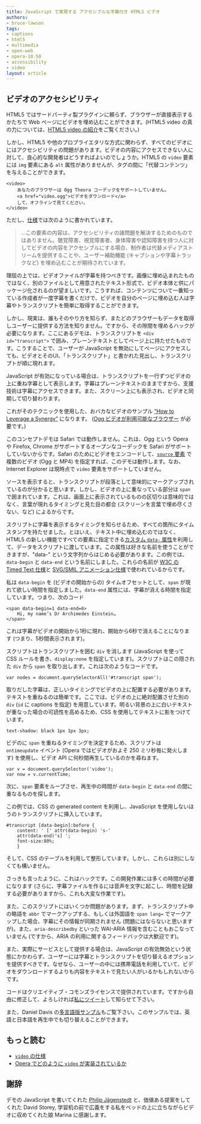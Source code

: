 ```yaml
---
title: JavaScript で実現する アクセシブルな字幕付き HTML5 ビデオ
authors:
- bruce-lawson
tags:
- captions
- html5
- multimedia
- open-web
- opera-10.50
- accessibility
- video
layout: article
---
```


## ビデオのアクセシビリティ

HTML5 ではサードパーティ製プラグインに頼らず、ブラウザーが直接表示するかたちで Web ページにビデオを埋め込むことができます。(HTML5 video の真の力については、[HTML5 video の紹介][1]をご覧ください。)

[1]: http://dev.opera.com/articles/introduction-html5-video/

しかし、HTML5 や他のプロプライエタリな方式に関わらず、すべてのビデオににはアクセシビリティの問題があります。ビデオの内容にアクセスできない人に対して、良心的な開発者はどうすればよいのでしょうか。HTML5 の `video` 要素には `img` 要素にある `alt` 属性がありませんが、タグの間に「代替コンテンツ」を与えることができます。

	<video>
		あなたのブラウザーは Ogg Theora コーデックをサポートしていません。
		<a href="video.ogg">ビデオをダウンロード</a>
		して、オフラインで見てください。
	</video>

ただし、[仕様][2]では次のように書かれています。

[2]: http://dev.w3.org/html5/spec/video.html#video

> ...この要素の内容は、アクセシビリティの諸問題を解決するためのものではありません。聴覚障害、視覚障害者、身体障害や認知障害を持つ人に対してビデオの内容をアクセシブルにする場合、制作者は代替メディアストリームを提供することや、ユーザー補助機能 (キャプションや字幕トラックなど) を埋め込むことが期待されています。

理屈の上では、ビデオファイルが字幕を持つべきです。画像に埋め込まれたものではなく、別のファイルとして用意されたテキスト形式で、ビデオ本体と供にパッケージ化されるのが望ましいです。こうすれば、コンテンツについて一番知っている作成者が一度字幕を書くだけで、ビデオを自分のページに埋め込む人は字幕やトランスクリプトを簡単に取得することができます。

しかし、現実は、誰もそのやり方を知らず、またどのブラウザーもデータを取得しユーザーに提供する方法を知りません。ですから、その隙間を埋めるハックが必要になります。ここにあるデモは、トランスクリプトを `<div id="transcript">` で囲み、プレーンテキストとしてページ上に持たせたものです。こうすることで、ユーザーが JavaScript を無効にしてページにアクセスしても、ビデオとそのUI、「トランスクリプト」と書かれた見出し、トランスクリプトが順に現れます。

JavaScript が有効になっている場合は、トランスクリプトを一行ずつビデオの上に重ね字幕として表示します。字幕はプレーンテキストのままですから、支援技術は字幕にアクセスできます。また、スクリーン上にも表示され、ビデオと同期して切り替わります。

これがそのテクニックを使用した、おバカなビデオのサンプル [“How to Leverage a Synergy”][3] になります。 ([Ogg ビデオが利用可能なブラウザー][4] が必要です。)

[3]: http://people.opera.com/brucel/demo/video/accessible-html5-video-captions.html
[4]: http://www.opera.com/browser/next/

このコンセプトデモは Safari では動作しません。これは、Ogg という Opera や Firefox, Chrome がサポートするオープンなコーデックを Safari がサポートしていないからです。Safari のためにビデオをエンコードして、[`source` 要素][5] で複数のビデオ (Ogg と MP4) を指定すれば、このデモは動作します。なお、Internet Explorer は現時点で `video` 要素をサポートしていません。

[5]: http://dev.w3.org/html5/spec/video.html#the-source-element

ソースを表示すると、トランスクリプトが段落として意味的にマークアップされているのが分かると思います。しかし、ビデオの上に重なっている部分は `span` で囲まれています。これは、画面上に表示されているものの区切りは意味的ではなく、言葉が現れるタイミングと見た目の都合 (スクリーンを言葉で埋め尽くさない、など) によるからです。

スクリプトに字幕を表示するタイミングを知らせるため、すべての箇所にタイムスタンプを持たせました。とはいえ、テキスト中に埋め込むのではなく、HTML5 の新しい機能ですべての要素に指定できる[カスタム `data-` 属性][6]を利用して、データをスクリプトに渡しています。この属性は好きな名前を使うことができますが、"data-" という文字列からはじめる必要があります。この例では、`data-begin` と `data-end` という名前にしました。これらの名前が [W3C の Timed Text 仕様][7]と [SVG/SMIL アニメーション仕様][8]で使われているからです。

[6]: http://dev.w3.org/html5/spec/dom.html#embedding-custom-non-visible-data
[7]: http://www.w3.org/TR/2009/CR-ttaf1-dfxp-20090924/#timing-attribute-vocabulary
[8]: http://www.w3.org/TR/SVG/animate.html#TimingAttributes

私は `data-begin` を (ビデオの開始からの) タイムオフセットとして、`span` が現れて欲しい時間を指定しました。`data-end` 属性には、字幕が消える時間を指定しています。つまり、次のコード

	<span data-begin=1 data-end=6>
		Hi, my name’s Dr Archimedes Einstein…
	</span>

これは字幕がビデオの開始から1秒に現れ、開始から6秒で消えることになります (つまり、5秒間表示されます)。

スクリプトはトランスクリプトを囲む `div` を消します (JavaScript を使って CSS ルールを書き、`display:none` を指定しています)。スクリプトはこの隠された `div` から `span` を取り出します。これは次のようなコードです。

	var nodes = document.querySelectorAll('#transcript span');

取りだした字幕は、正しいタイミングでビデオの上に配置する必要があります。テキストを重ねるのは簡単です。ここでは、ビデオの上に絶対配置させた別の `div` (`id` に captions を指定) を用意しています。明るい背景の上に白いテキストが重なった場合の可読性を高めるため、CSS を使用してテキストに影をつけています。

	text-shadow: black 1px 1px 3px;

ビデのに `span` を重ねるタイミングを決定するため、スクリプトは `ontimeupdate` イベント (Opera ではビデオがおよそ 250 ミリ秒毎に発火します) を使用し、ビデオ API に何秒間再生しているのかを尋ねます。

	var v = document.querySelector('video');
	var now = v.currentTime;

次に、`span` 要素をループさせ、再生中の時間が `data-begin` と `data-end` の間に重なるものを探します。

この例では、CSS の generated content を利用し、JavaScript を使用しないほうのトランスクリプトに挿入しています。

	#transcript [data-begin]:before {
		content: ' [' attr(data-begin) 's-'
		attr(data-end)'s] ';
		font-size:80%;
		}

そして、CSS のテーブルを利用して整形しています。しかし、これらは別にしなくても構いません。

さっきも言ったように、これはハックです。この開発作業には多くの時間が必要になります (さらに、字幕ファイルを作るには音声を文字に起こし、時間を記録する必要がありますから、これも大変な作業です)。

また、このスクリプトにはいくつか問題があります。まず、トランスクリプト中の略語を `abbr` でマークアップする、もしくは外国語を `span lang=` でマークアップした場合、字幕にその情報が同期されません (問題にはならないと思いますが)。また、`aria-describedby` といった WAI-ARIA 情報を含むこともおこなっていません (ですから、ARIA の利用に関するフィードバックは大歓迎です)。

また、実際にサービスとして提供する場合は、JavaScript の有効無効という状態にかかわらず、ユーザーには字幕とトランスクリプトを切り替えるオプションを提供すべきです。なぜなら、ユーザーの中には携帯電話を利用していて、ビデオをダウンロードするよりも内容をテキストで見たい人がいるかもしれないからです。

コードはクリエイティブ・コモンズライセンスで提供されています。ですから自由に修正して、よろしければ[私にツイート][9]して知らせて下さい。

[9]: https://twitter.com/brucel

また、Daniel Davis の[多言語版サンプル][10]もご覧下さい。このサンプルでは、英語と日本語を再生中でも切り替えることができます。

[10]: http://people.opera.com/brucel/demo/video/multilingual-synergy.html

## もっと読む

- [`video` の仕様][11]
- [Opera でどのように `video` が実装されているか][12]

[11]: http://www.whatwg.org/specs/web-apps/current-work/multipage/the-video-element.html#the-video-element
[12]: http://my.opera.com/core/blog/2009/12/31/re-introducing-video

## 謝辞

デモの JavaScript を書いてくれた [Philip Jägenstedt][13] と、価値ある提案をしてくれた David Storey, 学習机の前で広義をする私をベッドの上に立ちながらビデオに収めてくれた娘 Marina に感謝します。

[13]: https://twitter.com/foolip